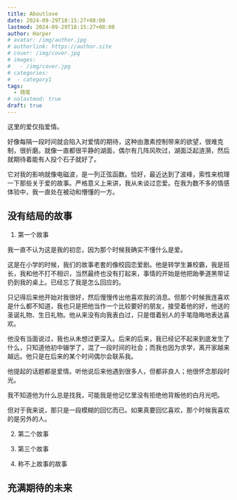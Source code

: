 ```yaml
---
title: Aboutlove
date: 2024-09-29T18:15:27+08:00
lastmod: 2024-09-29T18:15:27+08:00
author: Harper
# avatar: /img/author.jpg
# authorlink: https://author.site
# cover: /img/cover.jpg
# images:
#   - /img/cover.jpg
# categories:
#  - category1
tags:
  - 随笔
# nolastmod: true
draft: true
---
```




<!--more-->

这里的爱仅指爱情。

好像每隔一段时间就会陷入对爱情的期待，这种由激素控制带来的欲望，很难克制，很折磨。就像一直都很平静的湖面，偶尔有几阵风吹过，湖面泛起涟漪，然后就期待着能有人投个石子就好了。

它对我的影响就像电磁波，是一列正弦函数。恰好，最近达到了波峰，索性来梳理一下那些关于爱的故事。严格意义上来讲，我从未谈过恋爱。在我为数不多的情感体验中，我一直处在被动和懵懂的一方。

## 没有结局的故事

1. 第一个故事

我一直不认为这是我的初恋，因为那个时候我确实不懂什么是爱。

这是在小学的时候，我们的故事老套的像校园恋爱剧。他是转学生兼校霸，我是班长，我和他不打不相识，当然最终也没有打起来，事情的开始是他把跆拳道黑带证扔到我的桌上。已经忘了我是怎么回应的。

只记得后来他开始对我很好，然后慢慢传出他喜欢我的消息。但那个时候我连喜欢是什么都不知道，我也只是把他当作一个比较要好的朋友，接受着他的好，他送的圣诞礼物、生日礼物。他从来没有向我表白过，只是借着别人的手笔隐晦地表达喜欢。

他没有当面说过，我也从未想过更深入。后来的后来，我已经记不起来到底发生了什么，只知道他初中辍学了，混了一段时间的社会；而我也因为求学，离开家越来越远。他只是在后来的某个时间偶尔会联系我。

他提起的话题都是爱情。听他说后来他遇到很多人，但都非良人；他很怀念那段时光。

我不知道他为什么总是找我，可能我是他记忆里没有拒绝他背叛他的白月光吧。

但对于我来说，那只是一段模糊的回忆而已。如果真要回忆喜欢，那个时候我喜欢的是另外的人。

2. 第二个故事



3. 第三个故事



4. 称不上故事的故事


## 充满期待的未来

